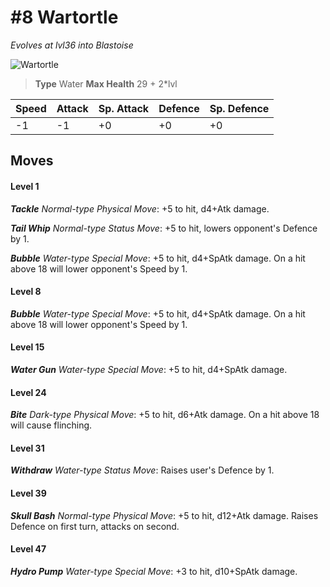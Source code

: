 # #8 Wartortle
*Evolves at lvl36 into Blastoise*

![Wartortle](https://img.pokemondb.net/sprites/home/normal/1x/wartortle.png)

> **Type** Water
> **Max Health** 29 + 2\*lvl

| Speed | Attack | Sp. Attack | Defence | Sp. Defence |
| ----- | ------ | ---------- | ------- | ----------- |
| -1 | -1 | +0 | +0 | +0 |

## Moves
#### Level 1

***Tackle** Normal-type Physical Move*: +5 to hit, d4+Atk damage. 

***Tail Whip** Normal-type Status Move*: +5 to hit, lowers opponent's Defence by 1.

***Bubble** Water-type Special Move*: +5 to hit, d4+SpAtk damage. On a hit above 18 will lower opponent's Speed by 1.
#### Level 8

***Bubble** Water-type Special Move*: +5 to hit, d4+SpAtk damage. On a hit above 18 will lower opponent's Speed by 1.
#### Level 15

***Water Gun** Water-type Special Move*: +5 to hit, d4+SpAtk damage. 
#### Level 24

***Bite** Dark-type Physical Move*: +5 to hit, d6+Atk damage. On a hit above 18 will cause flinching.
#### Level 31

***Withdraw** Water-type Status Move*: Raises user's Defence by 1.
#### Level 39

***Skull Bash** Normal-type Physical Move*: +5 to hit, d12+Atk damage. Raises Defence on first turn, attacks on second.
#### Level 47

***Hydro Pump** Water-type Special Move*: +3 to hit, d10+SpAtk damage. 

